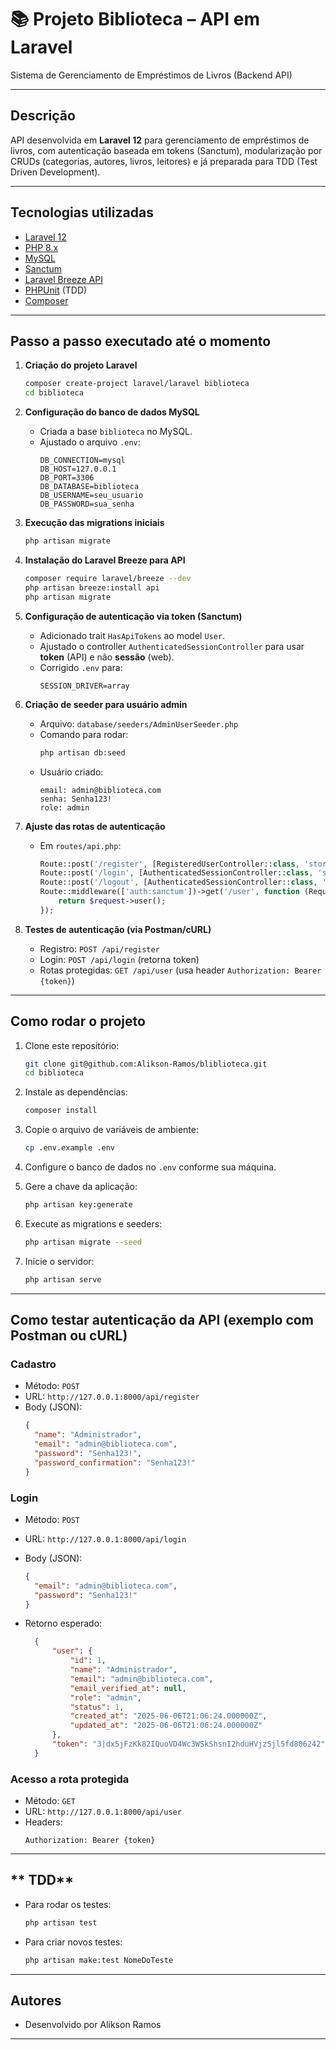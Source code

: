 # 📚 Projeto **Biblioteca** – API em Laravel

Sistema de Gerenciamento de Empréstimos de Livros (Backend API)

---

## **Descrição**

API desenvolvida em **Laravel 12** para gerenciamento de empréstimos de livros, com autenticação baseada em tokens (Sanctum), modularização por CRUDs (categorias, autores, livros, leitores) e já preparada para TDD (Test Driven Development).

---

## **Tecnologias utilizadas**

- [Laravel 12](https://laravel.com/)
- [PHP 8.x](https://www.php.net/)
- [MySQL](https://www.mysql.com/)
- [Sanctum](https://laravel.com/docs/12.x/sanctum)
- [Laravel Breeze API](https://laravel.com/docs/12.x/starter-kits#laravel-breeze)
- [PHPUnit](https://phpunit.de/) (TDD)
- [Composer](https://getcomposer.org/)

---

## **Passo a passo executado até o momento**

1. **Criação do projeto Laravel**
   ```bash
   composer create-project laravel/laravel biblioteca
   cd biblioteca
   ```

2. **Configuração do banco de dados MySQL**
   - Criada a base `biblioteca` no MySQL.
   - Ajustado o arquivo `.env`:
     ```
     DB_CONNECTION=mysql
     DB_HOST=127.0.0.1
     DB_PORT=3306
     DB_DATABASE=biblioteca
     DB_USERNAME=seu_usuario
     DB_PASSWORD=sua_senha
     ```

3. **Execução das migrations iniciais**
   ```bash
   php artisan migrate
   ```

4. **Instalação do Laravel Breeze para API**
   ```bash
   composer require laravel/breeze --dev
   php artisan breeze:install api
   php artisan migrate
   ```

5. **Configuração de autenticação via token (Sanctum)**
   - Adicionado trait `HasApiTokens` ao model `User`.
   - Ajustado o controller `AuthenticatedSessionController` para usar **token** (API) e não **sessão** (web).
   - Corrigido `.env` para:
     ```
     SESSION_DRIVER=array
     ```

6. **Criação de seeder para usuário admin**
   - Arquivo: `database/seeders/AdminUserSeeder.php`
   - Comando para rodar:
     ```bash
     php artisan db:seed
     ```
   - Usuário criado:
     ```
     email: admin@biblioteca.com
     senha: Senha123!
     role: admin
     ```

7. **Ajuste das rotas de autenticação**
   - Em `routes/api.php`:
     ```php
     Route::post('/register', [RegisteredUserController::class, 'store']);
     Route::post('/login', [AuthenticatedSessionController::class, 'store']);
     Route::post('/logout', [AuthenticatedSessionController::class, 'destroy'])->middleware('auth:sanctum');
     Route::middleware(['auth:sanctum'])->get('/user', function (Request $request) {
         return $request->user();
     });
     ```

8. **Testes de autenticação (via Postman/cURL)**
   - Registro: `POST /api/register`
   - Login: `POST /api/login` (retorna token)
   - Rotas protegidas: `GET /api/user` (usa header `Authorization: Bearer {token}`)

---

## **Como rodar o projeto**

1. Clone este repositório:
   ```bash
   git clone git@github.com:Alikson-Ramos/bliblioteca.git
   cd biblioteca
   ```

2. Instale as dependências:
   ```bash
   composer install
   ```

3. Copie o arquivo de variáveis de ambiente:
   ```bash
   cp .env.example .env
   ```

4. Configure o banco de dados no `.env` conforme sua máquina.

5. Gere a chave da aplicação:
   ```bash
   php artisan key:generate
   ```

6. Execute as migrations e seeders:
   ```bash
   php artisan migrate --seed
   ```

7. Inicie o servidor:
   ```bash
   php artisan serve
   ```

---

## **Como testar autenticação da API (exemplo com Postman ou cURL)**

### **Cadastro**
- Método: `POST`
- URL: `http://127.0.0.1:8000/api/register`
- Body (JSON):
  ```json
  {
    "name": "Administrador",
    "email": "admin@biblioteca.com",
    "password": "Senha123!",
    "password_confirmation": "Senha123!"
  }
  ```

### **Login**
- Método: `POST`
- URL: `http://127.0.0.1:8000/api/login`
- Body (JSON):
  ```json
  {
    "email": "admin@biblioteca.com",
    "password": "Senha123!"
  }
  ```

- Retorno esperado:
  ```json
    {
        "user": {
            "id": 1,
            "name": "Administrador",
            "email": "admin@biblioteca.com",
            "email_verified_at": null,
            "role": "admin",
            "status": 1,
            "created_at": "2025-06-06T21:06:24.000000Z",
            "updated_at": "2025-06-06T21:06:24.000000Z"
        },
        "token": "3|dx5jFzKk82IQuoVD4Wc3WSkShsnI2hduHVjzSjl5fd806242"
    }
  ```

### **Acesso a rota protegida**
- Método: `GET`
- URL: `http://127.0.0.1:8000/api/user`
- Headers:
  ```
  Authorization: Bearer {token}
  ```

---

## ** TDD**

- Para rodar os testes:
  ```bash
  php artisan test
  ```
- Para criar novos testes:
  ```bash
  php artisan make:test NomeDoTeste
  ```

---

## **Autores**

- Desenvolvido por Alikson Ramos

---

